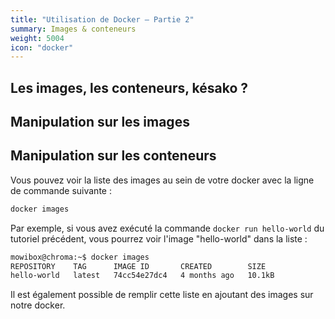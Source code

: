 ```yaml
---
title: "Utilisation de Docker – Partie 2"
summary: Images & conteneurs
weight: 5004
icon: "docker"
---
```


## Les images, les conteneurs, késako ?



## Manipulation sur les images



## Manipulation sur les conteneurs

Vous pouvez voir la liste des images au sein de votre docker avec la ligne de commande suivante :

```bash
docker images
```

Par exemple, si vous avez exécuté la commande `docker run hello-world` du tutoriel précédent, vous pourrez voir l'image "hello-world" dans la liste :

```bash {title="Terminal"}
mowibox@chroma:~$ docker images
REPOSITORY    TAG      IMAGE ID       CREATED        SIZE
hello-world   latest   74cc54e27dc4   4 months ago   10.1kB
```

 Il est également possible de remplir cette liste en ajoutant des images sur notre docker.
